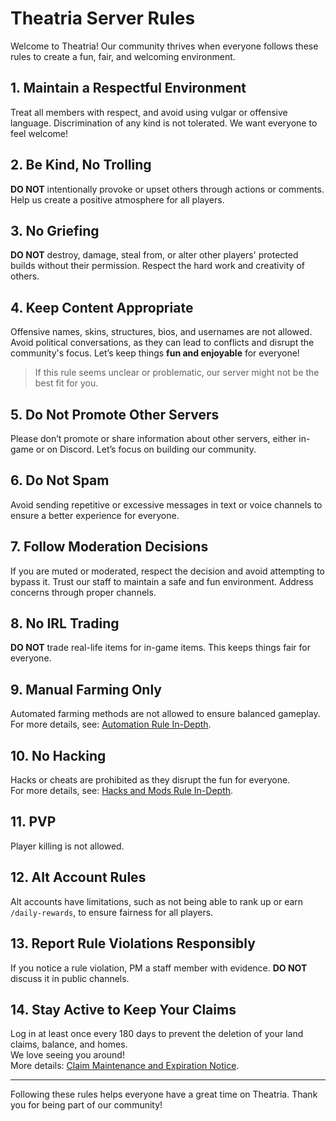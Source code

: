 # Theatria Server Rules

Welcome to Theatria! Our community thrives when everyone follows these rules to create a fun, fair, and welcoming environment.  

## 1. Maintain a Respectful Environment
Treat all members with respect, and avoid using vulgar or offensive language. Discrimination of any kind is not tolerated. We want everyone to feel welcome!  

## 2. Be Kind, No Trolling
**DO NOT** intentionally provoke or upset others through actions or comments. Help us create a positive atmosphere for all players.  

## 3. No Griefing
**DO NOT** destroy, damage, steal from, or alter other players' protected builds without their permission. Respect the hard work and creativity of others.  

## 4. Keep Content Appropriate
Offensive names, skins, structures, bios, and usernames are not allowed. Avoid political conversations, as they can lead to conflicts and disrupt the community's focus. Let’s keep things **fun and enjoyable** for everyone!  
> If this rule seems unclear or problematic, our server might not be the best fit for you.  

## 5. Do Not Promote Other Servers
Please don’t promote or share information about other servers, either in-game or on Discord. Let’s focus on building our community.  

## 6. Do Not Spam
Avoid sending repetitive or excessive messages in text or voice channels to ensure a better experience for everyone.  

## 7. Follow Moderation Decisions
If you are muted or moderated, respect the decision and avoid attempting to bypass it. Trust our staff to maintain a safe and fun environment. Address concerns through proper channels.  

## 8. No IRL Trading
**DO NOT** trade real-life items for in-game items. This keeps things fair for everyone.  

## 9. Manual Farming Only
Automated farming methods are not allowed to ensure balanced gameplay.  
For more details, see: [Automation Rule In-Depth](automation-rule-in-depth.md).  

## 10. No Hacking
Hacks or cheats are prohibited as they disrupt the fun for everyone.  
For more details, see: [Hacks and Mods Rule In-Depth](hacks-mods-rule-in-depth.md).  

## 11. PVP
Player killing is not allowed.  

## 12. Alt Account Rules
Alt accounts have limitations, such as not being able to rank up or earn `/daily-rewards`, to ensure fairness for all players.  

## 13. Report Rule Violations Responsibly
If you notice a rule violation, PM a staff member with evidence. **DO NOT** discuss it in public channels.  

## 14. Stay Active to Keep Your Claims
Log in at least once every 180 days to prevent the deletion of your land claims, balance, and homes.  
We love seeing you around!  
More details: [Claim Maintenance and Expiration Notice](claim-maintenance-and-expiration-notice.md).  

---

Following these rules helps everyone have a great time on Theatria. Thank you for being part of our community!
